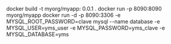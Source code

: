 docker build -t myorg/myapp: 0.0.1 .
docker run -p 8090:8090 myorg/myapp
docker run -d -p 8090:3306 -e MYSQL_ROOT_PASSWORD=clave mysql --name database -e MYSQL_USER=yms_user -e MYSQL_PASSWORD=yms_clave -e MYSQL_DATABASE=yms